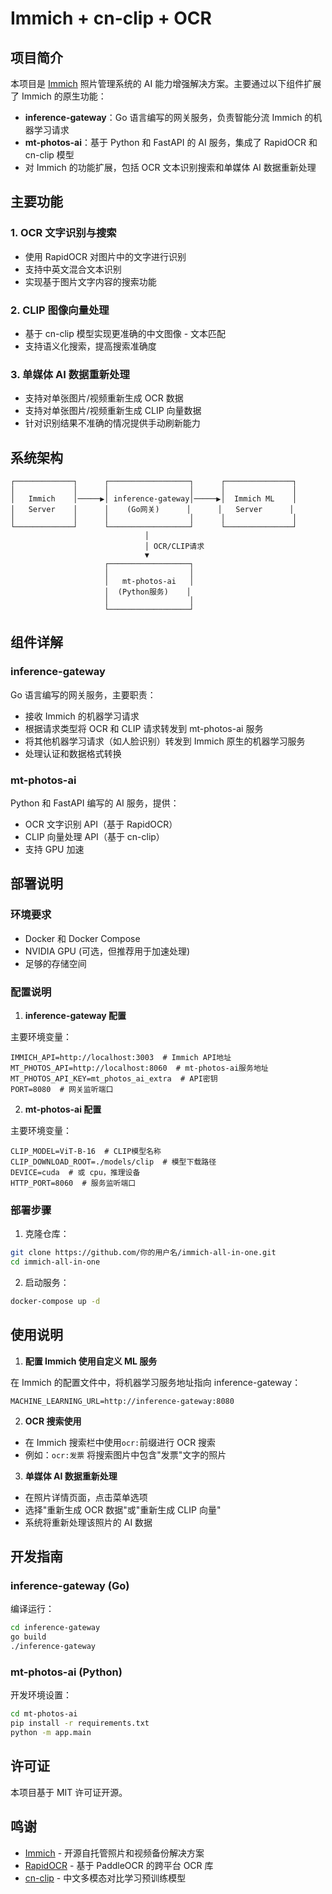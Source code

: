 # Immich + cn-clip + OCR

## 项目简介

本项目是 [Immich](https://github.com/immich-app/immich) 照片管理系统的 AI 能力增强解决方案。主要通过以下组件扩展了 Immich 的原生功能：

- **inference-gateway**：Go 语言编写的网关服务，负责智能分流 Immich 的机器学习请求
- **mt-photos-ai**：基于 Python 和 FastAPI 的 AI 服务，集成了 RapidOCR 和 cn-clip 模型
- 对 Immich 的功能扩展，包括 OCR 文本识别搜索和单媒体 AI 数据重新处理

## 主要功能

### 1. OCR 文字识别与搜索

- 使用 RapidOCR 对图片中的文字进行识别
- 支持中英文混合文本识别
- 实现基于图片文字内容的搜索功能

### 2. CLIP 图像向量处理

- 基于 cn-clip 模型实现更准确的中文图像 - 文本匹配
- 支持语义化搜索，提高搜索准确度

### 3. 单媒体 AI 数据重新处理

- 支持对单张图片/视频重新生成 OCR 数据
- 支持对单张图片/视频重新生成 CLIP 向量数据
- 针对识别结果不准确的情况提供手动刷新能力

## 系统架构

```
┌─────────────┐      ┌──────────────────┐      ┌───────────────┐
│             │      │                  │      │               │
│   Immich    │─────▶│ inference-gateway│─────▶│  Immich ML    │
│   Server    │      │    (Go网关)      │      │   Server      │
│             │      │                  │      │               │
└─────────────┘      └──────────────────┘      └───────────────┘
                              │
                              │ OCR/CLIP请求
                              ▼
                     ┌──────────────────┐
                     │                  │
                     │   mt-photos-ai   │
                     │  (Python服务)    │
                     │                  │
                     └──────────────────┘
```

## 组件详解

### inference-gateway

Go 语言编写的网关服务，主要职责：
- 接收 Immich 的机器学习请求
- 根据请求类型将 OCR 和 CLIP 请求转发到 mt-photos-ai 服务
- 将其他机器学习请求（如人脸识别）转发到 Immich 原生的机器学习服务
- 处理认证和数据格式转换

### mt-photos-ai

Python 和 FastAPI 编写的 AI 服务，提供：
- OCR 文字识别 API（基于 RapidOCR）
- CLIP 向量处理 API（基于 cn-clip）
- 支持 GPU 加速

## 部署说明

### 环境要求

- Docker 和 Docker Compose
- NVIDIA GPU (可选，但推荐用于加速处理)
- 足够的存储空间

### 配置说明

1. **inference-gateway 配置**

主要环境变量：
```
IMMICH_API=http://localhost:3003  # Immich API地址
MT_PHOTOS_API=http://localhost:8060  # mt-photos-ai服务地址
MT_PHOTOS_API_KEY=mt_photos_ai_extra  # API密钥
PORT=8080  # 网关监听端口
```

2. **mt-photos-ai 配置**

主要环境变量：
```
CLIP_MODEL=ViT-B-16  # CLIP模型名称
CLIP_DOWNLOAD_ROOT=./models/clip  # 模型下载路径
DEVICE=cuda  # 或 cpu，推理设备
HTTP_PORT=8060  # 服务监听端口
```

### 部署步骤

1. 克隆仓库：
```bash
git clone https://github.com/你的用户名/immich-all-in-one.git
cd immich-all-in-one
```

2. 启动服务：
```bash
docker-compose up -d
```

## 使用说明

1. **配置 Immich 使用自定义 ML 服务**

在 Immich 的配置文件中，将机器学习服务地址指向 inference-gateway：
```
MACHINE_LEARNING_URL=http://inference-gateway:8080
```

2. **OCR 搜索使用**

- 在 Immich 搜索栏中使用`ocr:`前缀进行 OCR 搜索
- 例如：`ocr:发票` 将搜索图片中包含"发票"文字的照片

3. **单媒体 AI 数据重新处理**

- 在照片详情页面，点击菜单选项
- 选择"重新生成 OCR 数据"或"重新生成 CLIP 向量"
- 系统将重新处理该照片的 AI 数据

## 开发指南

### inference-gateway (Go)

编译运行：
```bash
cd inference-gateway
go build
./inference-gateway
```

### mt-photos-ai (Python)

开发环境设置：
```bash
cd mt-photos-ai
pip install -r requirements.txt
python -m app.main
```

## 许可证

本项目基于 MIT 许可证开源。

## 鸣谢

- [Immich](https://github.com/immich-app/immich) - 开源自托管照片和视频备份解决方案
- [RapidOCR](https://github.com/RapidAI/RapidOCR) - 基于 PaddleOCR 的跨平台 OCR 库
- [cn-clip](https://github.com/OFA-Sys/Chinese-CLIP) - 中文多模态对比学习预训练模型

